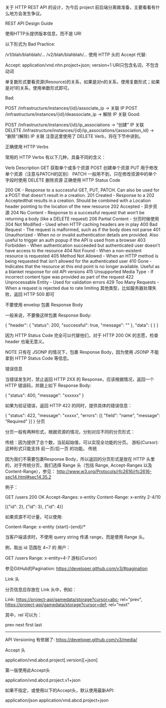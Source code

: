 
关于 HTTP REST API 的设计，为今后 project 前后端分离做准备，主要看看有什么地方会发生争议。
 
REST API Design Guide

使用HTTP头提供版本信息，而不是 URI

以下形式为 Bad Practice:

/v1/blah/blahblah/…
/v2/blah/blahblah/…
使用 HTTP 头的 Accept 代替:

Accept: application/vnd.nhn.project+json; version=1
URI只包含名词，不包含动词

 
 
 
单复数形式要看资源(Resource)的关系，如果是对n的关系，使用复数形式；如果是对1的关系，使用单数形式即可。

Bad:

POST /infrastructure/instances/{id}/associate_ip -> 关联 IP
POST /infrastructure/instances/{id}/deassociate_ip -> 解除 IP 关联
Good:

POST /infrastructure/instances/{id}/ip_associations -> “创建” IP 关联
DELETE /infrastructure/instances/{id}/ip_associations/{association_id} -> “删除”(解除) IP 关联
注意这里使用了 DELETE Verb，将在下节中讲到。

正确使用 HTTP Verbs

常用的 HTTP Verbs 有以下几种，具备不同的含义：

Verb	Description
GET	获取单个或多个资源
POST	创建单个资源
PUT	用于修改单个资源（注意与PATCH的区别）
PATCH	一般用不到，只在修改资源中的单个字段时使用
DELETE	删除资源
正确使用 HTTP Status Code

200 OK - Response to a successful GET, PUT, PATCH. Can also be used for a POST that doesn’t result in a creation.
201 Created - Response to a 202 Acceptedthat results in a creation. Should be combined with a Location header pointing to the location of the new resource
202 Accepted - 异步资源
204 No Content - Response to a successful request that won’t be returning a body (like a DELETE request)
206 Partial Content - 分页时候使用
304 Not Modified - Used when HTTP caching headers are in play
400 Bad Request - The request is malformed, such as if the body does not parse
401 Unauthorized - When no or invalid authentication details are provided. Also useful to trigger an auth popup if the API is used from a browser
403 Forbidden - When authentication succeeded but authenticated user doesn’t have access to the resource
404 Not Found - When a non-existent resource is requested
405 Method Not Allowed - When an HTTP method is being requested that isn’t allowed for the authenticated user
410 Gone - Indicates that the resource at this end point is no longer available. Useful as a blanket response for old API versions
415 Unsupported Media Type - If incorrect content type was provided as part of the request
422 Unprocessable Entity - Used for validation errors
429 Too Many Requests - When a request is rejected due to rate limiting
其他类型，比如服务器处理失败，返回 HTTP 500 即可

不要使用 envelop 包裹 Response Body

一般来说，不要像这样包裹 Response Body:

{
    "header": {
        "status": 200,
        "successful": true,
        "message": ""
    }, 
    "data": {
    }
}
 
 
 
因为 HTTP Status Code 完全可以代替他们，对于 HTTP 200 OK 的志愿，检查 header 也毫无意义。

NOTE 只有在 JSONP 的情况下，包裹 Response Body，因为使用 JSONP 不能拿到 HTTP Status Code 等信息。

错误信息

当错误发生时，禁止返回 HTTP 2XX 的 Response，应该根据情况，返回一个 HTTP 错误码，并跟上如下 Response Body:

{
    "status": 400,
    "message": "xxxxxx"
}
 
 
 
如果为验证错误，返回 HTTP 422 的同时，提供具体的错误信息：

{
    "status": 422,
    "message": "xxxxx",
    "errors": [{
       "field": "name",
       "message": "Required"
    }]
}
分页

 
 
 
分页一般有两种形式，根据资源的情况，分别对应不同的分页形式：

传统：因为提供了总个数，当前起始值，可以实现全功能的分页。
游标(Cursor): 这种形式只能支持 前一页/后一页 的功能。
传统

因为我们不需要包裹Response Body，所以返回的分页形式是放在 HTTP 头里的，对于传统分页，我们选择 Range 头（包括 Range, Accept-Ranges 以及 Content-Range），参见： http://www.w3.org/Protocols/rfc2616/rfc2616-sec14.html#sec14.35.2

例子：

GET /users
200 OK
Accept-Ranges: x-entity
Content-Range: x-entity 2-4/10

[{"id": 2}, {"id": 3}, {"id": 4}]
 
 
 
如果资源不可计量，可以使用:

Content-Range: x-entity {start}-{end}/*
 
 
 
当客户端请求时，不使用 query string 传递 range，而是使用 Range 头。

例，取出 id 范围在 4~7 的 用户：

GET /users
Range: x-entity=4-7
游标(Cursor)

 
 
 
参见GitHub的Pagination: https://developer.github.com/v3/#pagination

Link 头

分页信息应存放在 Link 头中，例如：

Link: <https://project-api/gamedata/storage?cursor=abc>; rel="prev",
  <https://project-api/gamedata/storage?cursor=def>; rel="next"
 
 
 
其中，rel 可以为：

prev
next
first
last


-------------------------

API Versioning 有依据了:
https://developer.github.com/v3/media/

Accept 头

application/vnd.abcd.project[.version][+json]
 
 
第一版使用此Accept头

application/vnd.abcd.project.v1+json
 
 
如果不指定，或使用以下的Accept头，默认使用最新API:

application/json
application/vnd.abcd.project+json
 

